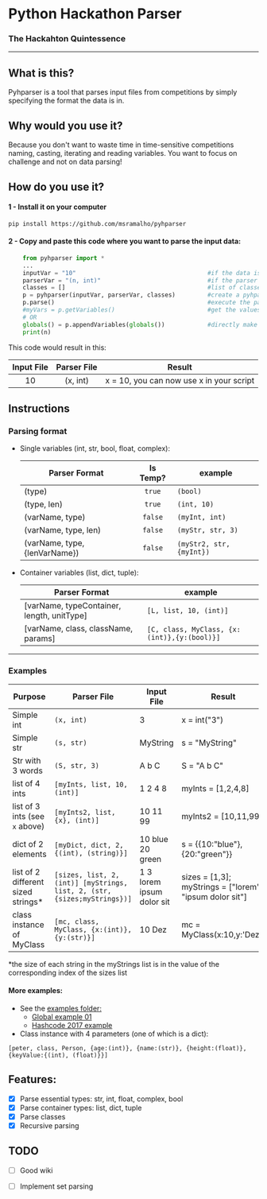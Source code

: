 # Python Hackathon Parser
### The Hackahton Quintessence
---

## What is this?
Pyhparser is a tool that parses input files from competitions by simply specifying the format the data is in.

## Why would you use it?
Because you don't want to waste time in time-sensitive competitions naming, casting, iterating and reading variables. You want to focus on challenge and not on data parsing!

## How do you use it?
#### 1 - Install it on your computer
`pip install https://github.com/msramalho/pyhparser`
#### 2 - Copy and paste this code where you want to parse the input data:
```python
	from pyhparser import *
    ...
    inputVar = "10"										#if the data is in a file do readFile("inputFile.txt")
    parserVar = "(n, int)"								#if the parser is in a file do readFile("parserFile.txt")
    classes = []										#list of classes you use, if they appear in the parser
    p = pyhparser(inputVar, parserVar, classes)         #create a pyhparser instance
    p.parse()                                           #execute the parsing
    #myVars = p.getVariables()                         	#get the values of the created variables
    # OR
    globals() = p.appendVariables(globals())			#directly make the variables available by their name
    print(n)
```
This code would result in this:

| Input File | Parser File  | Result |
|:----------:|:------------:|:----------:|
| 10         | (x, int)     | x = 10, you can now use x in your script|

## Instructions

### Parsing format

- Single variables (int, str, bool, float, complex):

    | Parser Format   | Is Temp? | example |
    | ------------- |:-------------:| -------------| 
    | (type)      | `true` | `(bool)` |
    | (type, len)      | `true` | `(int, 10)` |
    | (varName, type)      | `false` | `(myInt, int)` |
    | (varName, type, len) | `false` | `(myStr, str, 3)` |
    | (varName, type, {lenVarName}) | `false` | `(myStr2, str, {myInt})` |
    
- Container variables (list, dict, tuple):
    
    | Parser Format   | example |
    | ------------- | -------------| 
    | [varName, typeContainer, length, unitType]      | `[L, list, 10, (int)]` |
    | [varName, class, className, params]      | `[C, class, MyClass, {x:(int)},{y:(bool)}]` |

---

### Examples

| Purpose  | Parser File  | Input File | Result |
| ---------| ------------ | ---------- | ------ |
| Simple int | `(x, int)`  | 3        | x = int("3")|
| Simple str | `(s, str)`  | MyString  | s = "MyString"|
| Str with 3 words | `(S, str, 3)`  | A b C  | S = "A b C"|
| list of 4 ints | `[myInts, list, 10, (int)]`  | 1 2 4 8  | myInts = [1,2,4,8]|
| list of 3 ints (see `x` above) | `[myInts2, list, {x}, (int)]`  | 10 11 99  | myInts2 = [10,11,99]|
| dict of 2 elements | `[myDict, dict, 2, {(int), (string)}]`  | 10 blue 20 green  | s = {{10:"blue"},{20:"green"}}|
| list of 2 different sized strings* | `[sizes, list, 2, (int)] [myStrings, list, 2, (str, {sizes;myStrings})]`  | 1 3  lorem ipsum dolor sit | sizes = [1,3]; myStrings = ["lorem", "ipsum dolor sit"]|
| class instance of MyClass | `[mc, class, MyClass, {x:(int)},{y:(str)}]`  | 10 Dez | mc = MyClass(x:10,y:'Dez')|

*the size of each string in the myStrings list is in the value of the corresponding index of the sizes list

#### More examples:
- See the [examples folder:](https://github.com/msramalho/pyhparser/tree/master/examples)
  - [Global example 01](https://github.com/msramalho/pyhparser/tree/master/examples/ex_01)
  - [Hashcode 2017 example](https://github.com/msramalho/pyhparser/tree/master/examples/ex_hashcode2017)
- Class instance with 4 parameters (one of which is a dict):
``` 
[peter, class, Person, {age:(int)}, {name:(str)}, {height:(float)}, {keyValue:{(int), (float)}}]
```

## Features:
- [x] Parse essential types: str, int, float, complex, bool
- [x] Parse container types: list, dict, tuple
- [x] Parse classes
- [x] Recursive parsing

## TODO

- [ ] Good wiki
- [ ] Implement set parsing


